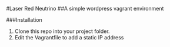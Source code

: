 #Laser Red Neutrino
##A simple wordpress vagrant environment

###Installation
1. Clone this repo into your project folder.
2. Edit the Vagrantfile to add a static IP address